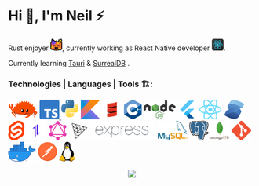 # Hi 👋, I'm Neil ⚡

Rust enjoyer <img src="./assets/ferris_party_64.png" alt="ferris" width="24px"/>, currently working as React Native developer <img src="./assets/react-native.png" alt="react-native" width="24px"/>.

Currently learning [Tauri](https://tauri.app/)  & [SurrealDB](https://surrealdb.com/) .

### Technologies | Languages | Tools 🏗️:
<a href="https://www.rust-lang.org/"><img src="./assets/rust.png" alt="rust" height="40px"/></a>
<a href="https://www.typescriptlang.org/"><img src="./assets/typescript.png" alt="typescript" height="40px"/>
<a href="https://www.python.org/"><img src="./assets/python.png" alt="python" height="40px"/></a>
<a href="https://kotlinlang.org/"><img src="./assets/kotlin.png" alt="kotlin" height="40px"/></a>
<a href="https://www.scala-lang.org/"><img src="./assets/scala.png" alt="scala" height="40px"/></a>
<a href="https://isocpp.org/"><img src="./assets/cpp.png" alt="c++" height="40px"/></a>
<a href="https://nodejs.org/"><img src="./assets/nodejs.png" alt="nodejs" height="40px"/></a>
<a href="https://flutter.dev/"><img src="./assets/flutter.png" alt="flutter" height="40px"/></a>
<a href="https://react.dev/"><img src="./assets/react.png" alt="react" height="40px"/></a>
<a href="https://www.solidjs.com/"><img src="./assets/solid.png" alt="solid" height="40px"/></a>
<a href="https://svelte.dev/"><img src="./assets/svelte.png" alt="svelte" height="40px"/></a>
<a href="https://axios-http.com/"><img src="./assets/axios.png" alt="axios" height="40px"/></a>
<a href="https://graphql.org/"><img src="./assets/graphql.png" alt="grapql" height="40px"/></a>
<a href="https://threejs.org/"><img src="./assets/three.png" alt="three" height="40px"/></a>
<a href="https://expressjs.com/"><img src="./assets/express.png" alt="express" height="40px"/></a>
<a href="https://www.mysql.com/"><img src="./assets/mysql.png" alt="mysql" height="40px"/></a>
<a href="https://www.postgresql.org/"><img src="./assets/postgres.png" alt="postgres" height="40px"/></a>
<a href="https://www.mongodb.com/"><img src="./assets/mongodb.png" alt="mongodb" height="40px"/></a>
<a href="https://git-scm.com/about"><img src="./assets/git.png" alt="git" height="40px"/></a>
<a href="https://docs.docker.com/"><img src="./assets/docker.png" alt="docker" height="40px"/></a>
<a href="https://www.postman.com/"><img src="./assets/postman.png" alt="postman" height="40px"/></a>
<a href="https://www.linux.org/"><img src="./assets/linux.png" alt="linux" height="40px"/></a>

<p align="center">
  <img src="https://github-readme-stats.vercel.app/api/top-langs/?username=im-neiru&exclude_repo=opencv4.1.2-win-prebuilt,computer-ecommerce,llvm-project,actix-web,rust-analyzer&icons=true&theme=transparent&langs_count=6&layout=donut-vertical&hide_border=true&hide=css"/>
</p>
